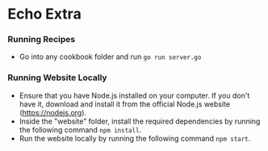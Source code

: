 # Echo Extra

### Running Recipes

- Go into any cookbook folder and run `go run server.go`

### Running Website Locally

- Ensure that you have Node.js installed on your computer. If you don't have it, download and install it from the official Node.js website (https://nodejs.org).
- Inside the "website" folder, install the required dependencies by running the following command `npm install`.
- Run the website locally by running the following command `npm start`.
